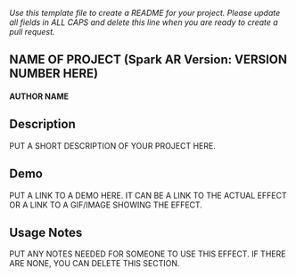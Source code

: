 *Use this template file to create a README for your project. Please update all fields in ALL CAPS and delete this line when you are ready to create a pull request.*

## NAME OF PROJECT (Spark AR Version: VERSION NUMBER HERE)
#### AUTHOR NAME

## Description
PUT A SHORT DESCRIPTION OF YOUR PROJECT HERE.

## Demo
PUT A LINK TO A DEMO HERE. IT CAN BE A LINK TO THE ACTUAL EFFECT OR A LINK TO A GIF/IMAGE SHOWING THE EFFECT.

## Usage Notes
PUT ANY NOTES NEEDED FOR SOMEONE TO USE THIS EFFECT. IF THERE ARE NONE, YOU CAN DELETE THIS SECTION.
